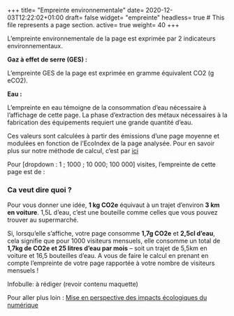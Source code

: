 +++
title= "Empreinte environnementale"
date= 2020-12-03T12:22:02+01:00
draft= false
widget= "empreinte"
headless= true  # This file represents a page section.
active= true
weight= 40
+++

L’empreinte environnementale de la page est exprimée par 2 indicateurs environnementaux.

[//]: # "TODO: ajouter un picto de nuage"

**Gaz à effet de serre (GES) :**

L’empreinte GES de la page est exprimée en gramme équivalent CO2 (g eCO2).

[//]: # "TODO: ajouter un picto d’eau"

**Eau :**

L’empreinte en eau témoigne de la consommation d’eau nécessaire à l’affichage de cette page. La phase d’extraction des
métaux nécessaires à la fabrication des équipements requiert une grande quantité d’eau.

Ces valeurs sont calculées à partir des émissions d’une page moyenne et modulées en fonction de l’EcoIndex de la page
analysée. Pour en savoir plus sur notre méthode de calcul, c’est par [ici](/fr/method)

Pour [dropdown : 1 ; 1000 ; 10 000; 100 000] visites, l’empreinte de cette page est de :

[//]: # "TODO: en fonction de la dropdown les données changent"
[//]: # "(Il faudrait convertir en kg eCO2 quand c’est au delà de 1000 g eCO2)"

### Ca veut dire quoi ?

Pour vous donner une idée, **1 kg CO2e** équivaut à un trajet d’environ **3 km en voiture**. 1,5L d’eau, c’est une
bouteille comme celles que vous pouvez trouver au supermarché.

Si, lorsqu’elle s’affiche, votre page consomme **1,7g CO2e** et **2,5cl d’eau**, cela signifie que pour 1000 visiteurs
mensuels, elle consomme un total de **1,7kg de CO2e et 25 litres d’eau par mois** – soit un trajet de 5,5km en voiture
et 16,5 bouteilles d’eau. A vous de faire le calcul en prenant en compte l’empreinte de votre page rapportée à votre
nombre de visiteurs mensuels !

Infobulle: à rédiger (revoir contenu maquette)

Pour aller plus loin :
[Mise en perspective des impacts écologiques du numérique](http://raphael-lemaire.com/2019/11/02/mise-en-perspective-impacts-numerique/)

